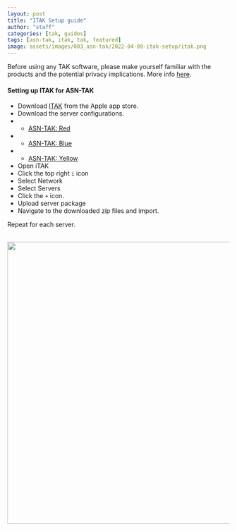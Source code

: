 ```yaml
---
layout: post
title: "ITAK Setup guide"
author: "staff"
categories: [tak, guides]
tags: [asn-tak, itak, tak, featured]
image: assets/images/003_asn-tak/2022-04-09-itak-setup/itak.png
---
```


Before using any TAK software, please make yourself familiar with the products and the potential privacy implications. More info [here](/asn-tak-overview).

#### Setting up ITAK for ASN-TAK

* Download [ITAK](https://apps.apple.com/us/app/itak/id1561656396) from the Apple app store.
* Download the server configurations.
* * [ASN-TAK: Red](https://github.com/airsoftnorge/itaksetup/raw/main/Red.zip)
* * [ASN-TAK: Blue](https://github.com/airsoftnorge/itaksetup/raw/main/Blue.zip)
* * [ASN-TAK: Yellow](https://github.com/airsoftnorge/itaksetup/raw/main/Yellow.zip)
* Open iTAK
* Click the top right `i` icon
* Select Network 
* Select Servers
* Click the `+` icon.
* Upload server package
* Navigate to the downloaded zip files and import.

Repeat for each server. 

<br>
<div class="image-thumbnail">
	<a href="/assets/images/003_asn-tak/2022-04-09-itak-setup/bilde.avif">
		<img src="/assets/images/003_asn-tak/2022-04-09-itak-setup/bilde.avif" width="640"/>
	</a>
</div>